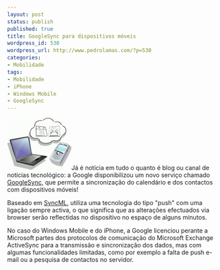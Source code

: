 ```yaml
---
layout: post
status: publish
published: true
title: GoogleSync para dispositivos móveis
wordpress_id: 530
wordpress_url: http://www.pedrolamas.com/?p=530
categories:
- Mobilidade
tags:
- Mobilidade
- iPhone
- Windows Mobile
- GoogleSync
---
```

[![GoogleSync](wp-content/uploads/2009/02/googlesync.jpg "GoogleSync")](http://www.google.com/mobile/default/sync.html)Já é notícia em tudo o quanto é blog ou canal de notícias tecnológico: a Google disponibilizou um novo serviço chamado [GoogleSync](http://www.google.com/mobile/default/sync.html), que permite a sincronização do calendário e dos contactos com dispositivos móveis!

Baseado em [SyncML](http://en.wikipedia.org/wiki/SyncML), utiliza uma tecnologia do tipo "push" com uma ligação sempre activa, o que significa que as alterações efectuados via browser serão reflectidas no dispositivo no espaço de alguns minutos.

No caso do Windows Mobile e do iPhone, a Google licenciou perante a Microsoft partes dos protocolos de comunicação do Microsoft Exchange ActiveSync para a transmissão e sincronização dos dados, mas com algumas funcionalidades limitadas, como por exemplo a falta de push e-mail ou a pesquisa de contactos no servidor.
